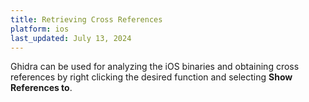 ```yaml
---
title: Retrieving Cross References
platform: ios
last_updated: July 13, 2024
---
```


Ghidra can be used for analyzing the iOS binaries and obtaining cross references by right clicking the desired function and selecting **Show References to**.
